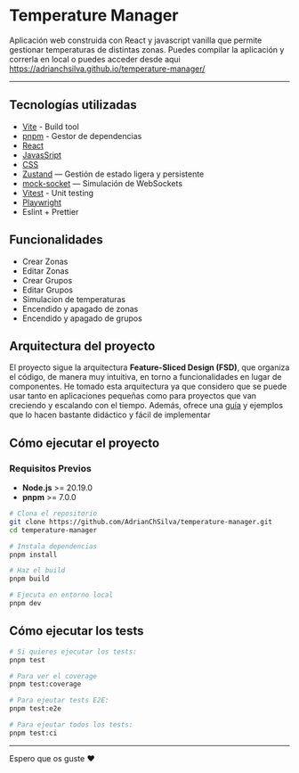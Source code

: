 # Temperature Manager

Aplicación web construida con React y javascript vanilla que permite gestionar temperaturas de distintas zonas.
Puedes compilar la aplicación y correrla en local o puedes acceder desde aqui https://adrianchsilva.github.io/temperature-manager/

---

## Tecnologías utilizadas

- [Vite](https://vitejs.dev/) - Build tool
- [pnpm](https://pnpm.io/es/) - Gestor de dependencias
- [React](https://reactjs.org/)
- [JavasSript](https://developer.mozilla.org/es/docs/Web/JavaScript)
- [CSS](https://developer.mozilla.org/es/docs/Web/CSS)
- [Zustand](https://zustand-demo.pmnd.rs/) — Gestión de estado ligera y persistente
- [mock-socket](https://www.npmjs.com/package/mock-socket) — Simulación de WebSockets
- [Vitest](https://vitest.dev/) - Unit testing
- [Playwright](https://playwright.dev/)
- Eslint + Prettier

## Funcionalidades

- Crear Zonas
- Editar Zonas
- Crear Grupos
- Editar Grupos
- Simulacion de temperaturas
- Encendido y apagado de zonas
- Encendido y apagado de grupos

## Arquitectura del proyecto

El proyecto sigue la arquitectura **Feature-Sliced Design (FSD)**, que organiza el código, de manera muy intuitiva, en torno a funcionalidades en lugar de componentes. He tomado esta arquitectura ya que considero que se puede usar tanto en aplicaciones pequeñas como para proyectos que van creciendo y escalando con el tiempo. Además, ofrece una [guía](https://feature-sliced.design/docs/get-started/overview) y ejemplos que lo hacen bastante didáctico y fácil de implementar

## Cómo ejecutar el proyecto

### Requisitos Previos

- **Node.js** >= 20.19.0
- **pnpm** >= 7.0.0

```bash
# Clona el repositorio
git clone https://github.com/AdrianChSilva/temperature-manager.git
cd temperature-manager

# Instala dependencias
pnpm install

# Haz el build
pnpm build

# Ejecuta en entorno local
pnpm dev
```

## Cómo ejecutar los tests

```bash
# Si quieres ejecutar los tests:
pnpm test

# Para ver el coverage
pnpm test:coverage

# Para ejeutar tests E2E:
pnpm test:e2e

# Para ejeutar todos los tests:
pnpm test:ci
```

---

Espero que os guste ❤️
